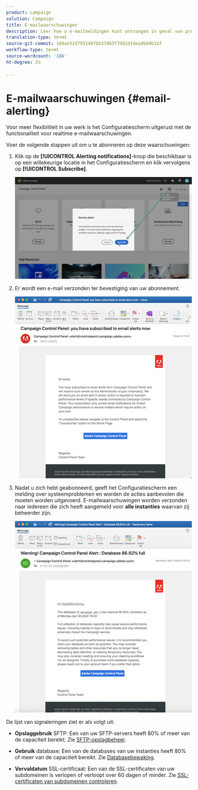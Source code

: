 ```yaml
---
product: campaign
solution: Campaign
title: E-mailwaarschuwingen
description: Leer hoe u e-mailmeldingen kunt ontvangen in geval van problemen met uw campagneexemplaren
translation-type: tm+mt
source-git-commit: 168ae32d7931497bb37d63f7dd1d14eadbb4b1bf
workflow-type: tm+mt
source-wordcount: '166'
ht-degree: 2%

---
```



# E-mailwaarschuwingen {#email-alerting}

Voor meer flexibiliteit in uw werk is het Configuratiescherm uitgerust met de functionaliteit voor realtime e-mailwaarschuwingen.

Voer de volgende stappen uit om u te abonneren op deze waarschuwingen:

1. Klik op de **[!UICONTROL Alerting notifications]**-knop die beschikbaar is op een willekeurige locatie in het Configuratiescherm en klik vervolgens op **[!UICONTROL Subscribe]**.

   ![](assets/subscribing.png)

1. Er wordt een e-mail verzonden ter bevestiging van uw abonnement.

   ![](assets/email_subscription.png)

1. Nadat u zich hebt geabonneerd, geeft het Configuratiescherm een melding over systeemproblemen en worden de acties aanbevolen die moeten worden uitgevoerd. E-mailwaarschuwingen worden verzonden naar iedereen die zich heeft aangemeld voor **alle instanties** waarvan zij beheerder zijn.

   ![](assets/alert_sample.png)


De lijst van signaleringen ziet er als volgt uit:

* **Opslaggebruik** SFTP: Een van uw SFTP-servers heeft 80% of meer van de capaciteit bereikt. Zie [SFTP-opslagbeheer](../../sftp/using/sftp-storage-management.md).

* **Gebruik** database: Een van de databases van uw instanties heeft 80% of meer van de capaciteit bereikt. Zie [Databasebewaking](../../performance-monitoring/using/database-monitoring.md).

* **Vervaldatum** SSL-certificaat: Een van de SSL-certificaten van uw subdomeinen is verlopen of verloopt over 60 dagen of minder. Zie [SSL-certificaten van subdomeinen controleren](../../subdomains-certificates/using/monitoring-ssl-certificates.md).

